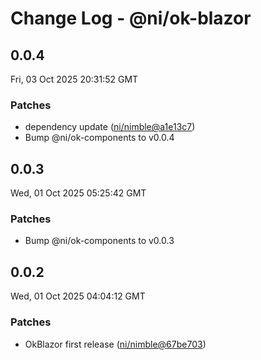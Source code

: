 # Change Log - @ni/ok-blazor

<!-- This log was last generated on Fri, 03 Oct 2025 20:31:52 GMT and should not be manually modified. -->

<!-- Start content -->

## 0.0.4

Fri, 03 Oct 2025 20:31:52 GMT

### Patches

- dependency update ([ni/nimble@a1e13c7](https://github.com/ni/nimble/commit/a1e13c73b88490ece5522a9c583bb429193217bc))
- Bump @ni/ok-components to v0.0.4

## 0.0.3

Wed, 01 Oct 2025 05:25:42 GMT

### Patches

- Bump @ni/ok-components to v0.0.3

## 0.0.2

Wed, 01 Oct 2025 04:04:12 GMT

### Patches

- OkBlazor first release ([ni/nimble@67be703](https://github.com/ni/nimble/commit/67be70366b8b359242ec49029c8626324cc3cbae))
